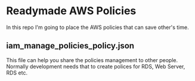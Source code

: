 # Readymade AWS Policies
In this repo I'm going to place the AWS policies that can save other's time.

## iam_manage_policies_policy.json
This file can help you share the policies management to other people. Normally development needs that to create polices for RDS, Web Server, RDS etc.

